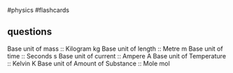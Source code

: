 #physics #flashcards
## questions
Base unit of mass :: Kilogram kg <!--SR:!2023-09-05,4,270-->
Base unit of length :: Metre m <!--SR:!2023-09-05,4,270-->
Base unit of time :: Seconds s <!--SR:!2023-09-05,4,270-->
Base unit of current :: Ampere A <!--SR:!2023-09-05,4,270-->
Base unit of Temperature :: Kelvin K <!--SR:!2023-09-05,4,270-->
Base unit of Amount of Substance :: Mole mol <!--SR:!2023-09-05,4,270-->
